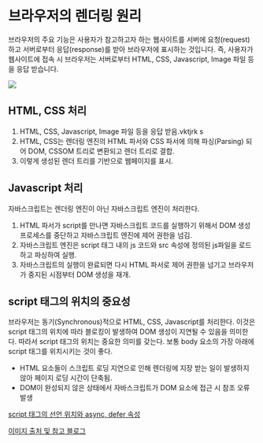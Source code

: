 # 브라우저의 렌더링 원리

브라우저의 주요 기능은 사용자가 참고하고자 하는 웹사이트를 서버에 요청(request)하고 서버로부터 응답(response)를 받아 브라우저에 표시하는 것입니다. 즉, 사용자가 웹사이트에 접속 시 브라우저는 서버로부터 HTML, CSS, Javascript, Image 파일 등을 응답 받습니다.

![](https://images.velog.io/images/ksh4820/post/fd1182f1-869a-43f7-af2c-c8b089ed14b7/%E1%84%89%E1%85%B3%E1%84%8F%E1%85%B3%E1%84%85%E1%85%B5%E1%86%AB%E1%84%89%E1%85%A3%E1%86%BA%202020-08-20%20%E1%84%8B%E1%85%A9%E1%84%92%E1%85%AE%201.02.47.png)

## HTML, CSS 처리

1. HTML, CSS, Javascript, Image 파일 등을 응답 받음.vktjrk s
2. HTML, CSS는 렌더링 엔진의 HTML 파서와 CSS 파서에 의해 파싱(Parsing) 되어 DOM, CSSOM 트리로 변환되고 렌더 트리로 결합.
3. 이렇게 생성된 렌더 트리를 기반으로 웹페이지를 표시.

## Javascript 처리

자바스크립트는 렌더링 엔진이 아닌 자바스크립트 엔진이 처리한다.

1. HTML 파서가 script를 만나면 자바스크립트 코드를 실행하기 위해서 DOM 생성 프로세스를 중단하고 자바스크립트 엔진에 제어 권한을 넘김.
2. 자바스크립트 엔진은 script 태그 내의 js 코드와 src 속성에 정의된 js파일을 로드하고 파싱하여 실행.
3. 자바스크립트의 실행이 완료되면 다시 HTML 파서로 제어 권한을 넘기고 브라우저가 중지된 시점부터 DOM 생성을 재개.

## script 태그의 위치의 중요성

브라우저는 동기(Synchronous)적으로 HTML, CSS, Javascript를 처리한다. 이것은 script 태그의 위치에 따라 블로킹이 발생하여 DOM 생성이 지연될 수 있음을 의미한다. 따라서 script 태그의 위치는 중요한 의미를 갖는다. 보통 body 요소의 가장 아래에 script 태그를 위치시키는 것이 좋다.

- HTML 요소들이 스크립트 로딩 지연으로 인해 렌더링에 지장 받는 일이 발생하지 않아 페이지 로딩 시간이 단축됨.
- DOM이 완성되지 않은 상태에서 자바스크립트가 DOM 요소에 접근 시 참조 오류 발생

[script 태그의 선언 위치와 async, defer 속성](https://velog.io/@ksh4820/scriptscript-%ED%83%9C%EA%B7%B8%EC%9D%98-%EC%84%A0%EC%96%B8-%EC%9C%84%EC%B9%98%EC%99%80-async-defer-%EC%86%8D%EC%84%B1)

[이미지 출처 및 참고 블로그](https://poiemaweb.com/js-browser)

